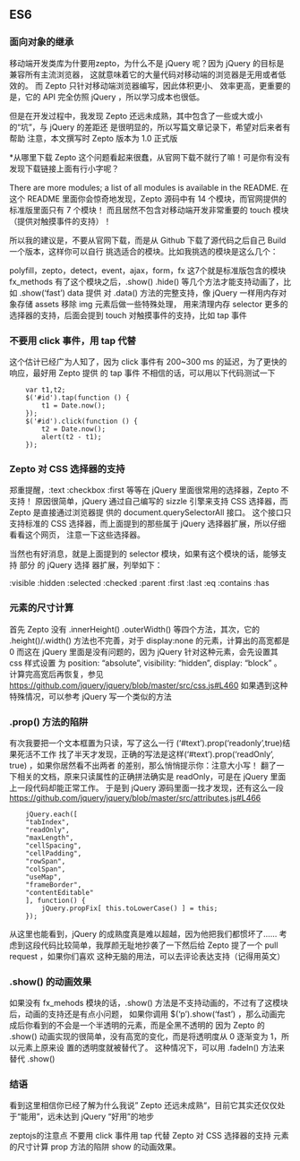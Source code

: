﻿## ES6
### 面向对象的继承  ###
   移动端开发类库为什要用zepto，为什么不是 jQuery 呢？因为 jQuery 的目标是兼容所有主流浏览器，
这就意味着它的大量代码对移动端的浏览器是无用或者低效的。 而 Zepto 只针对移动端浏览器编写，因此体积更小、
效率更高，更重要的是，它的 API 完全仿照 jQuery ，所以学习成本也很低。

但是在开发过程中，我发现 Zepto 还远未成熟，其中包含了一些或大或小的“坑”，与 jQuery 的差距还
是很明显的，所以写篇文章记录下，希望对后来者有帮助
注意，本文撰写时 Zepto 版本为 1.0 正式版

  *从哪里下载 Zepto
这个问题看起来很蠢，从官网下载不就行了嘛！可是你有没有发现下载链接上面有行小字呢？

  There are more modules; a list of all modules is available in the 
README.
在这个 README 里面你会惊奇地发现，Zepto 源码中有 14 个模块，而官网提供的标准版里面只有 7 个模块！
而且居然不包含对移动端开发非常重要的 touch 模块（提供对触摸事件的支持）！

所以我的建议是，不要从官网下载，而是从 Github 下载了源代码之后自己 Build 一个版本，这样你可以自行
挑选适合的模块。比如我挑选的模块是这么几个：

polyfill，zepto，detect，event，ajax，form，fx 这7个就是标准版包含的模块 fx_methods 
有了这个模块之后，.show() .hide() 等几个方法才能支持动画了，比如 .show(‘fast’) data 提供
对 .data() 方法的完整支持，像 jQuery 一样用内存对象存储 assets 移除 img 元素后做一些特殊处理，
用来清理内存 selector 更多的选择器的支持，后面会提到 touch 对触摸事件的支持，比如 tap 事件

### 不要用 click 事件，用 tap 代替 ###
这个估计已经广为人知了，因为 click 事件有 200~300 ms 的延迟，为了更快的响应，最好用 Zepto 提供
的 tap 事件
不相信的话，可以用以下代码测试一下
```
	var t1,t2;
	$('#id').tap(function () {
	    t1 = Date.now();
	});
	$('#id').click(function () {
	    t2 = Date.now();
	    alert(t2 - t1);
	});
```

### Zepto 对 CSS 选择器的支持 ###
郑重提醒，:text :checkbox :first 等等在 jQuery 里面很常用的选择器，Zepto 不支持！
原因很简单，jQuery 通过自己编写的 sizzle 引擎来支持 CSS 选择器，而 Zepto 是直接通过浏览器提
供的 document.querySelectorAll 接口。
这个接口只支持标准的 CSS 选择器，而上面提到的那些属于 jQuery 选择器扩展，所以仔细看看这个网页，
注意一下这些选择器。

当然也有好消息，就是上面提到的 selector 模块，如果有这个模块的话，能够支持 部分 的 jQuery 选择
器扩展，列举如下：

:visible :hidden :selected :checked :parent :first :last :eq :contains :has

### 元素的尺寸计算 ###
首先 Zepto 没有 .innerHeight() .outerWidth() 等四个方法，其次，它的 .height()/.width() 
方法也不完善，对于 display:none 的元素，计算出的高宽都是 0
而这在 jQuery 里面是没有问题的，因为 jQuery 针对这种元素，会先设置其 css 样式设置
为 position: “absolute”, visibility: “hidden”, display: “block” 。
计算完高宽后再恢复，参见
https://github.com/jquery/jquery/blob/master/src/css.js#L460
如果遇到这种特殊情况，可以参考 jQuery 写一个类似的方法

### .prop() 方法的陷阱 ###
有次我要把一个文本框置为只读，写了这么一行 (‘#text’).prop(‘readonly’,true)结果死活不工作
找了半天才发现，正确的写法是这样(‘#text’).prop(‘readOnly’, true) ，如果你居然看不出两者
的差别，那么悄悄提示你：注意大小写！
翻了一下相关的文档，原来只读属性的正确拼法确实是 readOnly，可是在 jQuery 里面上一段代码却能正常工作。
于是到 jQuery 源码里面一找才发现，还有这么一段 https://github.com/jquery/jquery/blob/master/src/attributes.js#L466
```
	jQuery.each([
    "tabIndex",
    "readOnly",
    "maxLength",
    "cellSpacing",
    "cellPadding",
    "rowSpan",
    "colSpan",
    "useMap",
    "frameBorder",
    "contentEditable"
	], function() {
	    jQuery.propFix[ this.toLowerCase() ] = this;
	});
```
从这里也能看到，jQuery 的成熟度真是难以超越，因为他把我们都惯坏了……
考虑到这段代码比较简单，我厚颜无耻地抄袭了一下然后给 Zepto 提了一个 pull request ，如果你们喜欢
这种无脑的用法，可以去评论表达支持（记得用英文）

### .show() 的动画效果 ###
如果没有 fx_mehods 模块的话，.show() 方法是不支持动画的，不过有了这模块后，动画的支持还是有点小问题，
如果你调用 $(‘p’).show(‘fast’) ，那么动画完成后你看到的不会是一个半透明的元素，而是全黑不透明的
因为 Zepto 的 .show() 动画实现的很简单，没有高宽的变化，而是将透明度从 0 逐渐变为 1，所以元素上原来设
置的透明度就被替代了。
这种情况下，可以用 .fadeIn() 方法来替代 .show()

### 结语 ###
看到这里相信你已经了解为什么我说” Zepto 还远未成熟“，目前它其实还仅仅处于“能用”，远未达到 jQuery “好用”的地步

zeptojs的注意点 不要用 click 事件用 tap 代替 Zepto 对 CSS 选择器的支持 元素的尺寸计算 prop 方法的陷阱 show 的动画效果。
